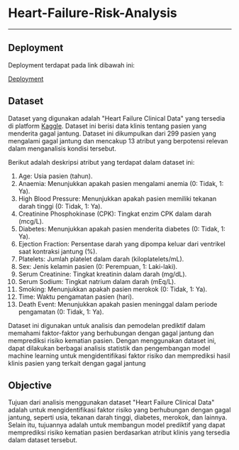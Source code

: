 # Heart-Failure-Risk-Analysis

---

## Deployment

Deployment terdapat pada link dibawah ini:

[Deployment](https://huggingface.co/spaces/salmanfaishal27/Death-Event-Prediction)


## Dataset

Dataset yang digunakan adalah "Heart Failure Clinical Data" yang tersedia di platform [Kaggle](https://www.kaggle.com/datasets/andrewmvd/heart-failure-clinical-data). Dataset ini berisi data klinis tentang pasien yang menderita gagal jantung. Dataset ini dikumpulkan dari 299 pasien yang mengalami gagal jantung dan mencakup 13 atribut yang berpotensi relevan dalam menganalisis kondisi tersebut.

Berikut adalah deskripsi atribut yang terdapat dalam dataset ini:

1. Age: Usia pasien (tahun).
2. Anaemia: Menunjukkan apakah pasien mengalami anemia (0: Tidak, 1: Ya).
3. High Blood Pressure: Menunjukkan apakah pasien memiliki tekanan darah tinggi (0: Tidak, 1: Ya).
4. Creatinine Phosphokinase (CPK): Tingkat enzim CPK dalam darah (mcg/L).
5. Diabetes: Menunjukkan apakah pasien menderita diabetes (0: Tidak, 1: Ya).
6. Ejection Fraction: Persentase darah yang dipompa keluar dari ventrikel saat kontraksi jantung (%).
7. Platelets: Jumlah platelet dalam darah (kiloplatelets/mL).
8. Sex: Jenis kelamin pasien (0: Perempuan, 1: Laki-laki).
9. Serum Creatinine: Tingkat kreatinin dalam darah (mg/dL).
10. Serum Sodium: Tingkat natrium dalam darah (mEq/L).
11. Smoking: Menunjukkan apakah pasien merokok (0: Tidak, 1: Ya).
12. Time: Waktu pengamatan pasien (hari).
13. Death Event: Menunjukkan apakah pasien meninggal dalam periode pengamatan (0: Tidak, 1: Ya).

Dataset ini digunakan untuk analisis dan pemodelan prediktif dalam memahami faktor-faktor yang berhubungan dengan gagal jantung dan memprediksi risiko kematian pasien. Dengan menggunakan dataset ini, dapat dilakukan berbagai analisis statistik dan pengembangan model machine learning untuk mengidentifikasi faktor risiko dan memprediksi hasil klinis pasien yang terkait dengan gagal jantung

## Objective

Tujuan dari analisis menggunakan dataset "Heart Failure Clinical Data" adalah untuk mengidentifikasi faktor risiko yang berhubungan dengan gagal jantung, seperti usia, tekanan darah tinggi, diabetes, merokok, dan lainnya. Selain itu, tujuannya adalah untuk membangun model prediktif yang dapat memprediksi risiko kematian pasien berdasarkan atribut klinis yang tersedia dalam dataset tersebut.
